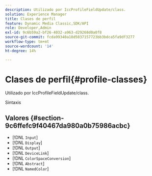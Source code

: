 ```yaml
---
description: Utilizado por IccProfileFieldUpdate/class.
solution: Experience Manager
title: Clases de perfil
feature: Dynamic Media Classic,SDK/API
role: Developer,Admin
exl-id: 9c6b59a2-bf26-4032-a963-d29268d0a0f8
source-git-commit: fcda99340a18d5037157723bb3bdca5fa9df3277
workflow-type: tm+mt
source-wordcount: '14'
ht-degree: 14%

---
```


# Clases de perfil{#profile-classes}

Utilizado por IccProfileFieldUpdate/class.

Sintaxis

## Valores {#section-9c6ffefc9f40467da980a0b75986acbc}

* [!DNL `Input`]
* [!DNL `Display`]
* [!DNL `Output`]
* [!DNL `DeviceLink`]
* [!DNL `ColorSpaceConversion`]
* [!DNL `Abstract`]
* [!DNL `NamedColor`]
